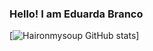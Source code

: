 ### Hello! I am Eduarda Branco

[![Haironmysoup GitHub stats](https://github-readme-stats.vercel.app/api?username=anuraghazra&show_icons=true&theme=transparent)]
